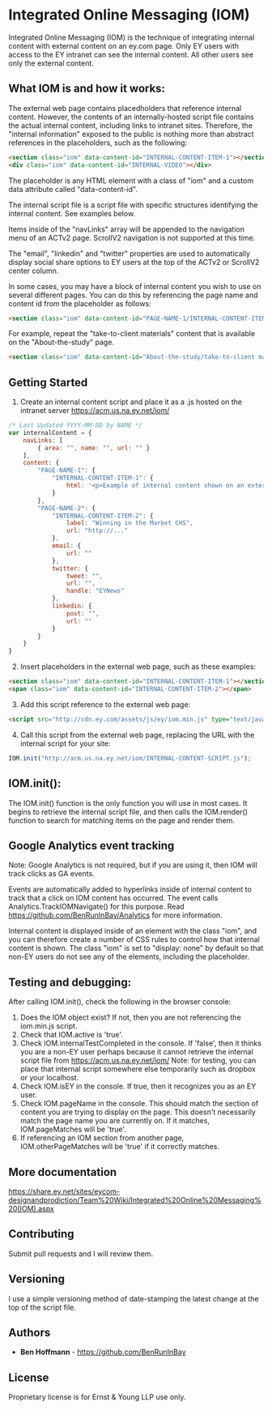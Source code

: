 # Integrated Online Messaging (IOM)

Integrated Online Messaging (IOM) is the technique of integrating internal content with external content on an ey.com page. Only EY users with access to the EY intranet can see the internal content. All other users see only the external content.

## What IOM is and how it works:

The external web page contains placedholders that reference internal content. However, the contents of an internally-hosted
script file contains the actual internal content, including links to intranet sites. Therefore, the "internal information"
exposed to the public is nothing more than abstract references in the placeholders, such as the following:
```html
<section class="iom" data-content-id="INTERNAL-CONTENT-ITEM-1"></section>
<div class="iom" data-content-id="INTERNAL-VIDEO"></div>
```

The placeholder is any HTML element with a class of "iom" and a custom data attribute called "data-content-id".

The internal script file is a script file with specific structures identifying the internal content.
See examples below.

Items inside of the "navLinks" array will be appended to the navigation menu of an ACTv2 page. ScrollV2 navigation is not supported at this time.

The "email", "linkedin" and "twitter" properties are used to automatically display social share options
to EY users at the top of the ACTv2 or ScrollV2 center column.

In some cases, you may have a block of internal content you wish to use on several different pages. You can do this
by referencing the page name and content id from the placeholder as follows:
```html
<section class="iom" data-content-id="PAGE-NAME-1/INTERNAL-CONTENT-ITEM-1"></section>
```

For example, repeat the "take-to-client materials" content that is available on the "About-the-study" page.
```html
<section class="iom" data-content-id="About-the-study/take-to-client materials"></section>
```

## Getting Started

1. Create an internal content script and place it as a .js hosted on the intranet server https://acm.us.na.ey.net/iom/
```javascript
/* Last Updated YYYY-MM-DD by NAME */
var internalContent = {
	navLinks: [
		{ area: "", name: "", url: "" }
	],
	content: {
		"PAGE-NAME-1": {
			"INTERNAL-CONTENT-ITEM-1": {
				html: '<p>Example of internal content shown on an external page</p>'
			}
		},
		"PAGE-NAME-2": {
			"INTERNAL-CONTENT-ITEM-2": {
				label: "Winning in the Market CHS",
				url: "http://..."
			},
			email: {
				url: ""
			},
			twitter: {
				tweet: "",
				url: "",
				handle: "EYNews"
			},
			linkedin: {
				post: "",
				url: ""
			}
		}
	}
}
```

2. Insert placeholders in the external web page, such as these examples:
```html
<section class="iom" data-content-id="INTERNAL-CONTENT-ITEM-1"></section>
<span class="iom" data-content-id="INTERNAL-CONTENT-ITEM-2"></span>
```

3. Add this script reference to the external web page:
```html
<script src="http://cdn.ey.com/assets/js/ey/iom.min.js" type="text/javascript"></script>
```

4. Call this script from the external web page, replacing the URL with the internal script for your site:
```javascript
IOM.init("http://acm.us.na.ey.net/iom/INTERNAL-CONTENT-SCRIPT.js");
```

## IOM.init():

The IOM.init() function is the only function you will use in most cases. It begins to retrieve the internal script file,
and then calls the IOM.render() function to search for matching items on the page and render them.

## Google Analytics event tracking

Note: Google Analytics is not required, but if you are using it, then IOM will track clicks as GA events.

Events are automatically added to hyperlinks inside of internal content to track that a click on IOM content has occurred.
The event calls Analytics.TrackIOMNavigate() for this purpose. Read https://github.com/BenRunInBay/Analytics for more information.

Internal content is displayed inside of an element with the class "iom", and you can therefore create a number of
CSS rules to control how that internal content is shown. The class "iom" is set to "display: none" by default so
that non-EY users do not see any of the elements, including the placeholder.

## Testing and debugging:

After calling IOM.init(), check the following in the browser console:
1. Does the IOM object exist? If not, then you are not referencing the iom.min.js script.
2. Check that IOM.active is 'true'.
3. Check IOM.internalTestCompleted in the console. If 'false', then it thinks you are a non-EY user
    perhaps because it cannot retrieve the internal script file from https://acm.us.na.ey.net/iom/
   Note: for testing, you can place that internal script somewhere else temporarily such as dropbox or your
    localhost.
4. Check IOM.isEY in the console. If true, then it recognizes you as an EY user.
5. Check IOM.pageName in the console. This should match the section of content you are trying to display
    on the page. This doesn't necessarily match the page name you are currently on. If it matches, IOM.pageMatches will be 'true'.
6. If referencing an IOM section from another page, IOM.otherPageMatches will be 'true' if it correctly matches.

## More documentation

https://share.ey.net/sites/eycom-designandprodiction/Team%20Wiki/Integrated%20Online%20Messaging%20(IOM).aspx

## Contributing

Submit pull requests and I will review them.

## Versioning

I use a simple versioning method of date-stamping the latest change at the top of the script file. 

## Authors

* **Ben Hoffmann** - https://github.com/BenRunInBay

## License

Proprietary license is for Ernst & Young LLP use only.

